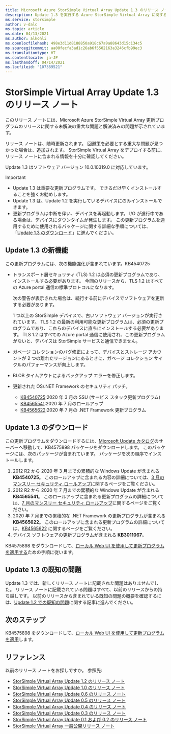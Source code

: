 ```yaml
---
title: Microsoft Azure StorSimple Virtual Array Update 1.3 のリリース ノート | Microsoft Docs
description: Update 1.3 を実行する Azure StorSimple Virtual Array に関する未解決の重大な問題と解決方法について説明します。
ms.service: storsimple
author: v-dalc
ms.topic: article
ms.date: 04/13/2021
ms.author: alkohli
ms.openlocfilehash: 498e3d11d8188850a918c67a9a88643d15c134c5
ms.sourcegitcommit: aa00fecfa3ad1c26ab6f5502163a3246cfb99ec3
ms.translationtype: HT
ms.contentlocale: ja-JP
ms.lasthandoff: 04/14/2021
ms.locfileid: "107389521"
---
```

# <a name="storsimple-virtual-array-update-13-release-notes"></a>StorSimple Virtual Array Update 1.3 のリリース ノート

このリリース ノートには、Microsoft Azure StorSimple Virtual Array 更新プログラムのリリースに関する未解決の重大な問題と解決済みの問題が示されています。

リリース ノートは、随時更新されます。 回避策を必要とする重大な問題が見つかった場合は、追加されます。 StorSimple Virtual Array をデプロイする前に、リリース ノートに含まれる情報を十分に確認してください。

Update 1.3 はソフトウェア バージョン 10.0.10319.0 に対応しています。

> [!IMPORTANT]
> - Update 1.3 は重要な更新プログラムです。 できるだけ早くインストールすることを強くお勧めします。
> - Update 1.3 は、Update 1.2 を実行しているデバイスにのみインストールできます。
> - 更新プログラムは中断を伴い、デバイスを再起動します。 I/O が進行中である場合は、デバイスにダウンタイムが発生します。 この更新プログラムを適用するために使用されるパッケージに関する詳細な手順については、「[Update 1.3 のダウンロード](#download-update-13)」に進んでください。

## <a name="whats-new-in-update-13"></a>Update 1.3 の新機能

この更新プログラムには、次の機能強化が含まれています。KB4540725

- トランスポート層セキュリティ (TLS) 1.2 は必須の更新プログラムであり、インストールする必要があります。 今回のリリースから、TLS 1.2 はすべての Azure portal 通信の標準プロトコルになります。
  
   次の警告が表示された場合は、続行する前にデバイスでソフトウェアを更新する必要があります。

   1 つ以上の StorSimple デバイスで、古いソフトウェア バージョンが実行されています。 TLS 1.2 の最新の利用可能な更新プログラムは、必須の更新プログラムであり、これらのデバイスに直ちにインストールする必要があります。 TLS 1.2 はすべての Azure portal 通信に使用され、この更新プログラムがないと、デバイスは StorSimple サービスと通信できません。

- ガベージ コレクションのバグ修正によって、デバイスとストレージ アカウントが 2 つの離れたリージョンにあるときに、ガベージ コレクション サイクルのパフォーマンスが向上します。
- BLOB タイムアウトによるバックアップ エラーを修正します。
- 更新された OS/.NET Framework のセキュリティ パッチ。
  - [KB4540725](https://support.microsoft.com/topic/servicing-stack-update-for-windows-8-1-rt-8-1-and-server-2012-r2-march-10-2020-cfa082a3-0b58-a8a3-7dc7-ab424de91b86):2020 年 3 月の SSU (サービス スタック更新プログラム)
  - [KB4565541](https://support.microsoft.com/topic/july-14-2020-kb4565541-monthly-rollup-fed6b2b1-3d23-5981-34df-9215a8d8ce01):2020 年 7 月のロールアップ
  - [KB4565622](https://support.microsoft.com/topic/security-and-quality-rollup-for-net-framework-4-6-4-6-1-4-6-2-4-7-4-7-1-4-7-2-for-windows-8-1-rt-8-1-and-windows-server-2012-r2-kb4565622-b7320848-1889-a624-da01-719f55ee8a00):2020 年 7 月の .NET Framework 更新プログラム

## <a name="download-update-13"></a>Update 1.3 のダウンロード

この更新プログラムをダウンロードするには、[Microsoft Update カタログ](https://www.catalog.update.microsoft.com/Home.aspx)のサーバーへ移動して、KB4575898 パッケージをダウンロードします。 このパッケージには、次のパッケージが含まれています。 パッケージを次の順序でインストールします。

1. 2012 R2 から 2020 年 3 月までの累積的な Windows Update が含まれる **KB4540725**。 このロールアップに含まれる内容の詳細については、[3 月のマンスリー セキュリティ ロールアップ](https://support.microsoft.com/help/4540725)に関するページをご覧ください。
1. 2012 R2 から 2020 年 7 月までの累積的な Windows Update が含まれる **KB4565541**。 このロールアップに含まれる更新プログラムの詳細については、[7 月のマンスリー セキュリティ ロールアップ](https://support.microsoft.com/help/4565541)に関するページをご覧ください。
1. 2020 年 7 月までの累積的な .NET Framework の更新プログラムが含まれる **KB4565622**。 このロールアップに含まれる更新プログラムの詳細については、[KB4565622](https://support.microsoft.com/help/4565622) に関するページをご覧ください。<!--The Help link opens the KB. I can't find a monthly rollup. I updated the link text to accurately describe what opens.-->
1. デバイス ソフトウェアの更新プログラムが含まれる **KB3011067**。

KB4575898 をダウンロードして、[ローカル Web UI を使用して更新プログラムを適用する](./storsimple-virtual-array-install-update-11.md#use-the-local-web-ui)ための手順に従います。

## <a name="known-issues-in-update-13"></a>Update 1.3 の既知の問題
Update 1.3 では、新しくリリース ノートに記載された問題はありませんでした。 リリース ノートに記載されている問題はすべて、以前のリリースからの持ち越しです。 以前のリリースから含まれている既知の問題の概要を確認するには、[Update 1.2 での既知の問題](./storsimple-virtual-array-update-12-release-notes.md#known-issues-in-update-12)に関する記事に進んでください。

## <a name="next-steps"></a>次のステップ
KB4575898 をダウンロードして、[ローカル Web UI を使用して更新プログラムを適用](./storsimple-virtual-array-install-update-1.md#use-the-local-web-ui)します。

## <a name="references"></a>リファレンス
以前のリリース ノートをお探しですか。 参照先:

- [StorSimple Virtual Array Update 1.2 のリリース ノート](./storsimple-virtual-array-update-12-release-notes.md)
- [StorSimple Virtual Array Update 1.0 のリリース ノート](./storsimple-virtual-array-update-1-release-notes.md)
- [StorSimple Virtual Array Update 0.6 のリリース ノート](./storsimple-virtual-array-update-06-release-notes.md)
- [StorSimple Virtual Array Update 0.5 のリリース ノート](./storsimple-virtual-array-update-05-release-notes.md)
- [StorSimple Virtual Array Update 0.4 のリリース ノート](./storsimple-virtual-array-update-04-release-notes.md)
- [StorSimple Virtual Array Update 0.3 のリリース ノート](./storsimple-ova-update-03-release-notes.md)
- [StorSimple Virtual Array Update 0.1 および 0.2 のリリース ノート](./storsimple-ova-update-01-release-notes.md)
- [StorSimple Virtual Array 一般公開リリース ノート](./storsimple-virtual-array-update-06-release-notes.md)